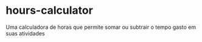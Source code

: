 # hours-calculator
Uma calculadora de horas que permite somar ou subtrair o tempo gasto em suas atividades
